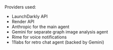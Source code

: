 Providers used:
- LaunchDarkly API
- Render API
- Anthropic for the main agent
- Gemini for separate graph image analysis agent
- Rime for voice notifications
- 11labs for retro chat agent (backed by Gemini)